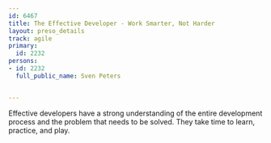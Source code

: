 ---
id: 6467
title: The Effective Developer - Work Smarter, Not Harder
layout: preso_details
track: agile
primary:
  id: 2232
persons:
- id: 2232
  full_public_name: Sven Peters

---
Effective developers have a strong understanding of the entire development process and the problem that needs to be solved. They take time to learn, practice, and play.
